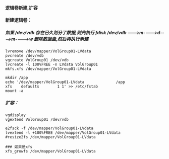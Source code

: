 #### 逻辑卷新建,扩容
#### 新建逻辑卷：
##### 如果 /dev/vdb 存在已久划分了数据,则先执行 fdisk /dev/vdb --->m---->d---->m---->w  删除数据盘,然后再执行新建
```
lvremove /dev/mapper/VolGroup01-LVdata
pvcreate /dev/vdb
vgcreate VolGroup01 /dev/vdb
lvcreate -l 100%FREE -n LVdata VolGroup01
mkfs.xfs /dev/mapper/VolGroup01-LVdata

mkdir /app
echo '/dev/mapper/VolGroup01-LVdata              /app                    xfs    defaults        1 1' >> /etc/fstab
mount -a
```

##### 扩容：
```
vgdisplay
vgextend VolGroup01 /dev/vdb

e2fsck -f /dev/mapper/VolGroup01-LVdata
lvextend -l +100%FREE /dev/mapper/VolGroup01-LVdata
#resize2fs /dev/mapper/VolGroup01-LVdata

### 如果是xfs
xfs_growfs /dev/mapper/VolGroup01-LVdata
```
